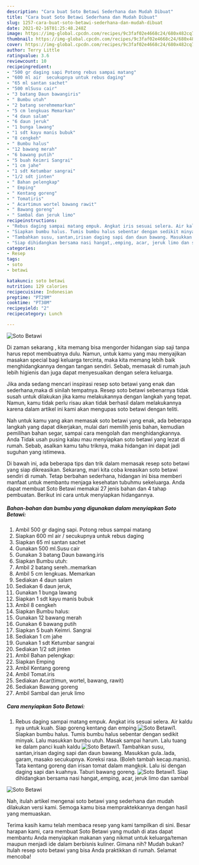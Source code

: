 ```yaml
---
description: "Cara buat Soto Betawi Sederhana dan Mudah Dibuat"
title: "Cara buat Soto Betawi Sederhana dan Mudah Dibuat"
slug: 1257-cara-buat-soto-betawi-sederhana-dan-mudah-dibuat
date: 2021-02-16T01:25:48.248Z
image: https://img-global.cpcdn.com/recipes/9c3faf02e4668c24/680x482cq70/soto-betawi-foto-resep-utama.jpg
thumbnail: https://img-global.cpcdn.com/recipes/9c3faf02e4668c24/680x482cq70/soto-betawi-foto-resep-utama.jpg
cover: https://img-global.cpcdn.com/recipes/9c3faf02e4668c24/680x482cq70/soto-betawi-foto-resep-utama.jpg
author: Terry Little
ratingvalue: 3.6
reviewcount: 10
recipeingredient:
- "500 gr daging sapi Potong rebus sampai matang"
- "600 ml air  secukupnya untuk rebus daging"
- "65 ml santan sachet"
- "500 mlSusu cair"
- "3 batang Daun bawangiris"
- " Bumbu utuh"
- "2 batang serehmemarkan"
- "5 cm lengkuas Memarkan"
- "4 daun salam"
- "6 daun jeruk"
- "1 bunga lawang"
- "1 sdt kayu manis bubuk"
- "8 cengkeh"
- " Bumbu halus"
- "12 bawang merah"
- "6 bawang putih"
- "5 buah Keimri Sangrai"
- "1 cm jahe"
- "1 sdt Ketumbar sangrai"
- "1/2 sdt jinten"
- " Bahan pelengkap"
- " Emping"
- " Kentang goreng"
- " Tomatiris"
- " Acartimun wortel bawang rawit"
- " Bawang goreng"
- " Sambal dan jeruk limo"
recipeinstructions:
- "Rebus daging sampai matang empuk. Angkat iris sesuai selera. Air kaldu nya untuk kuah. Siap goreng kentang dan emping"
- "Siapkan bumbu halus. Tumis bumbu halus sebentar dengan sedikit minyak. Lalu masukkan bumbu utuh. Masak sampai harum. Lalu tuang ke dalam panci kuah kaldu"
- "Tambahkan susu, santan,irisan daging sapi dan daun bawang. Masukkan gula..lada, garam, masako secukupnya. Koreksi rasa. (Boleh tambah kecap.manis). Tata kentang goreng dan irisan tomat dalam mangkok. Lalu isi dengan daging sapi dan kuahnya. Taburi bawang goreng."
- "Siap dihidangkan bersama nasi hangat,.emping, acar, jeruk limo dan sambal"
categories:
- Resep
tags:
- soto
- betawi

katakunci: soto betawi 
nutrition: 129 calories
recipecuisine: Indonesian
preptime: "PT29M"
cooktime: "PT30M"
recipeyield: "2"
recipecategory: Lunch

---
```



![Soto Betawi](https://img-global.cpcdn.com/recipes/9c3faf02e4668c24/680x482cq70/soto-betawi-foto-resep-utama.jpg)

Di zaman  sekarang , kita memang bisa mengorder hidangan siap saji tanpa harus repot membuatnya dulu. Namun, untuk kamu yang mau menyajikan masakan special bagi keluarga tercinta, maka kita memang lebih baik menghidangkannya dengan tangan sendiri. Sebab, memasak di rumah jauh lebih higienis dan juga dapat menyesuaikan dengan selera keluarga.

Jika anda sedang mencari inspirasi resep soto betawi yang enak dan sederhana,maka di sinilah tempatnya. Resep soto betawi  sebenarnya tidak susah untuk dilakukan jika kamu melakukannya dengan langkah yang tepat. Namun, kamu tidak perlu risau akan tidak berhasil dalam melakukannya 
karena dalam artikel ini kami akan mengupas soto betawi dengan teliti.  



Nah untuk kamu yang akan memasak soto betawi yang enak, ada beberapa langkah yang dapat dikerjakan, mulai dari memilih jenis bahan, kemudian pemilihan bahan segar, sampai cara mengolah dan menghidangkannya. Anda Tidak usah pusing kalau mau menyiapkan soto betawi yang lezat di rumah. Sebab, asalkan kamu  tahu triknya, maka hidangan ini dapat jadi suguhan yang istimewa.

Di bawah ini, ada beberapa tips dan trik dalam memasak resep soto betawi yang siap dikreasikan. Sekarang, mari kita coba kreasikan soto betawi sendiri di rumah. Tetap berbahan sederhana, hidangan ini bisa memberi manfaat untuk membantu menjaga kesehatan tubuhmu sekeluarga. Anda dapat membuat Soto Betawi memakai 27 jenis bahan dan 4 tahap pembuatan. Berikut ini cara untuk menyiapkan hidangannya.

<!--inarticleads1-->

##### Bahan-bahan dan bumbu yang digunakan dalam menyiapkan Soto Betawi:

1. Ambil 500 gr daging sapi. Potong rebus sampai matang
1. Siapkan 600 ml air / secukupnya untuk rebus daging
1. Siapkan 65 ml santan sachet
1. Gunakan 500 ml.Susu cair
1. Gunakan 3 batang Daun bawang.iris
1. Siapkan  Bumbu utuh:
1. Ambil 2 batang sereh..memarkan
1. Ambil 5 cm lengkuas. Memarkan
1. Sediakan 4 daun salam
1. Sediakan 6 daun jeruk,
1. Gunakan 1 bunga lawang
1. Siapkan 1 sdt kayu manis bubuk
1. Ambil 8 cengkeh
1. Siapkan  Bumbu halus:
1. Gunakan 12 bawang merah
1. Gunakan 6 bawang putih
1. Siapkan 5 buah Keimri. Sangrai
1. Sediakan 1 cm jahe
1. Gunakan 1 sdt Ketumbar sangrai
1. Sediakan 1/2 sdt jinten
1. Ambil  Bahan pelengkap:
1. Siapkan  Emping
1. Ambil  Kentang goreng
1. Ambil  Tomat.iris
1. Sediakan  Acar(timun, wortel, bawang, rawit)
1. Sediakan  Bawang goreng
1. Ambil  Sambal dan jeruk limo




<!--inarticleads2-->

##### Cara menyiapkan Soto Betawi:

1. Rebus daging sampai matang empuk. Angkat iris sesuai selera. Air kaldu nya untuk kuah. Siap goreng kentang dan emping
<img src="//assets-global.cpcdn.com/assets/icons/button_play-2c75c40dde080a61004c1f40b05d8f140eaff45d7e9e6481dc71c63d2e7c4909.png" alt="Soto Betawi">1. Siapkan bumbu halus. Tumis bumbu halus sebentar dengan sedikit minyak. Lalu masukkan bumbu utuh. Masak sampai harum. Lalu tuang ke dalam panci kuah kaldu
<img src="//assets-global.cpcdn.com/assets/icons/button_play-2c75c40dde080a61004c1f40b05d8f140eaff45d7e9e6481dc71c63d2e7c4909.png" alt="Soto Betawi">1. Tambahkan susu, santan,irisan daging sapi dan daun bawang. Masukkan gula..lada, garam, masako secukupnya. Koreksi rasa. (Boleh tambah kecap.manis). Tata kentang goreng dan irisan tomat dalam mangkok. Lalu isi dengan daging sapi dan kuahnya. Taburi bawang goreng.
<img src="//assets-global.cpcdn.com/assets/icons/button_play-2c75c40dde080a61004c1f40b05d8f140eaff45d7e9e6481dc71c63d2e7c4909.png" alt="Soto Betawi">1. Siap dihidangkan bersama nasi hangat,.emping, acar, jeruk limo dan sambal
<img src="//assets-global.cpcdn.com/assets/icons/button_play-2c75c40dde080a61004c1f40b05d8f140eaff45d7e9e6481dc71c63d2e7c4909.png" alt="Soto Betawi">



Nah, itulah artikel mengenai  soto betawi  yang sederhana dan mudah dilakukan versi kami. Semoga kamu bisa mempraktekkannya dengan hasil yang memuaskan. 

Terima kasih kamu telah membaca resep yang kami tampilkan di sini. Besar harapan kami, cara membuat  Soto Betawi yang mudah di atas dapat membantu Anda menyiapkan makanan yang nikmat untuk keluarga/teman maupun menjadi ide dalam berbisnis kuliner. Gimana nih? Mudah bukan? Itulah resep soto betawi yang bisa Anda praktikkan di rumah. Selamat mencoba!

